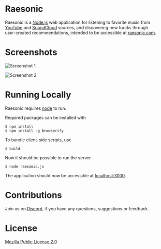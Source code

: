 # Raesonic
Raesonic is a [Node.js](http://nodejs.org) web application for listening to favorite music from [YouTube](https://youtube.com) and [SoundCloud](https://soundcloud.com) sources, and discovering new tracks through user-created recommendations, intended to be accessible at [raesonic.com](https://raesonic.com).

# Screenshots
![Screenshot 1](http://fkids.net/files/projects/raesonic/screenshots/1.png)

![Screenshot 2](http://fkids.net/files/projects/raesonic/screenshots/2.png)

# Running Locally
Raesonic requires [node](http://nodejs.org) to run.

Required packages can be installed with

	$ npm install
	$ npm install -g browserify

To bundle client-side scripts, use

	$ build
	
Now it should be possible to run the server

	$ node raesonic.js
	
The application should now be accessible at [localhost:3000](http://localhost:3000).

# Contributions
Join us on [Discord](http://discord.me/Raesonic), if you have any questions, suggestions or feedback.

# License
[Mozilla Public License 2.0](http://opensource.org/licenses/MPL-2.0)
